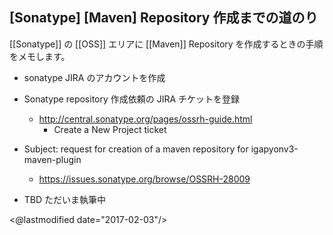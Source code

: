 ## [Sonatype] [Maven] Repository 作成までの道のり

[[Sonatype]] の [[OSS]] エリアに [[Maven]] Repository を作成するときの手順をメモします。

* sonatype JIRA のアカウントを作成
* Sonatype repository 作成依頼の JIRA チケットを登録
  * http://central.sonatype.org/pages/ossrh-guide.html
    * Create a New Project ticket
* Subject: request for creation of a maven repository for igapyonv3-maven-plugin
  * https://issues.sonatype.org/browse/OSSRH-28009

* TBD ただいま執筆中

<@lastmodified date="2017-02-03"/>
